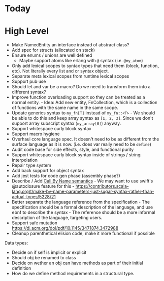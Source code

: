 # Today

# High Level

- Make NamedEntity an interface instead of abstract class?
- Add spec for structs (allocated on stack)
- Ensure enums / unions are well defined
	- Maybe support atoms like erlang with `@` syntax (i.e. `@my_atom`)
- Only add lexical scopes to syntax types that need them (block, function, etc).
  Not literally every list and or syntax object.
- Separate meta lexical scopes from runtime lexical scopes
- Support pub use
- Should let and var be a macro? Do we need to transform them into a different
  syntax?
- Improve function overloading support so they can be treated as a normal
	entity. - Idea: Add new entity, FnCollection, which is a collection of
	functions with the same name in the same scope.
- Update generics syntax to `my_fn[T]` instead of `my_fn::<T>` - We should be
	able to do this and keep array syntax as `[1, 2, 3]`. Since we don't support
	array subscript syntax (`my_array[0]`) anyway.
- Support whitespace curly block syntax
- Support macro hygiene
- Overhaul core language spec. It doesn't need to be as different from the
  surface language as it is now. (i.e. does var really need to be `define`)
- Audit code base for side effects, style, and functional purity
- Support whitespace curly block syntax inside of strings / string interpolation
- Repair type system
- Add back support for object syntax
- Add jest tests for code gen phase (assembly phase?)
- Describe / Add [Call By Name
	semantics](https://en.wikipedia.org/wiki/Evaluation_strategy#Call_by_name) -
	We may want to use swift's @autoclosure feature for this -
	https://contributors.scala-lang.org/t/make-by-name-parameters-just-sugar-syntax-rather-than-actual-types/5228/21
- Better separate the language reference from the specification - The
	specification should be a formal description of the language, and use ebnf
	to describe the syntax - The reference should be a more informal description
	of the language, targeting users.
- Support safe mutation https://dl.acm.org/doi/pdf/10.1145/3471874.3472988
- Cleanup parenthetical elision code, make it more functional if possible

Data types:
- Decide on if self is implicit or explicit
- Should obj be renamed to class
- Decide on wether an obj can have methods as part of their initial definition
- How do we define method requirements in a structural type.
